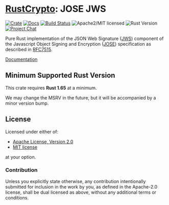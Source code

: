 # [RustCrypto]: JOSE JWS

[![Crate][crate-image]][crate-link]
[![Docs][docs-image]][docs-link]
[![Build Status][build-image]][build-link]
![Apache2/MIT licensed][license-image]
![Rust Version][rustc-image]
[![Project Chat][chat-image]][chat-link]

Pure Rust implementation of the JSON Web Signature ([JWS]) component of the
Javascript Object Signing and Encryption ([JOSE]) specification as described
in [RFC7515].

[Documentation][docs-link]

## Minimum Supported Rust Version

This crate requires **Rust 1.65** at a minimum.

We may change the MSRV in the future, but it will be accompanied by a minor
version bump.

## License

Licensed under either of:

* [Apache License, Version 2.0](http://www.apache.org/licenses/LICENSE-2.0)
* [MIT license](http://opensource.org/licenses/MIT)

at your option.

### Contribution

Unless you explicitly state otherwise, any contribution intentionally submitted
for inclusion in the work by you, as defined in the Apache-2.0 license, shall be
dual licensed as above, without any additional terms or conditions.

[//]: # (badges)

[crate-image]: https://buildstats.info/crate/jose-jws
[crate-link]: https://crates.io/crates/jose-jws
[docs-image]: https://docs.rs/jose-jws/badge.svg
[docs-link]: https://docs.rs/jose-jws/
[license-image]: https://img.shields.io/badge/license-Apache2.0/MIT-blue.svg
[rustc-image]: https://img.shields.io/badge/rustc-1.65+-blue.svg
[chat-image]: https://img.shields.io/badge/zulip-join_chat-blue.svg
[chat-link]: https://rustcrypto.zulipchat.com/#narrow/stream/300570-formats
[build-image]: https://github.com/RustCrypto/JOSE/actions/workflows/jose-jws.yml/badge.svg
[build-link]: https://github.com/RustCrypto/JOSE/actions/workflows/jose-jws.yml

[//]: # (links)

[RustCrypto]: https://github.com/RustCrypto/
[JWS]: https://jose.readthedocs.io/en/latest/#jws
[JOSE]: https://jose.readthedocs.io/
[RFC7515]: https://www.rfc-editor.org/rfc/rfc7515
